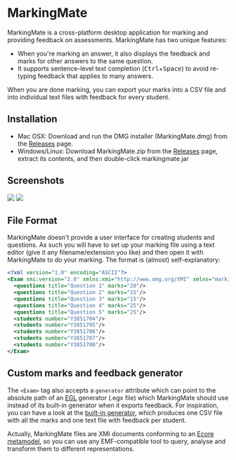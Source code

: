 # MarkingMate
MarkingMate is a cross-platform desktop application for marking and providing feedback on assessments. MarkingMate has two unique features:
* When you're marking an answer, it also displays the feedback and marks for other answers to the same question. 
* It supports sentence-level text completion (<kbd>Ctrl</kbd>+<kbd>Space</kbd>) to avoid re-typing feedback that applies to many answers. 

When you are done marking, you can export your marks into a CSV file and into individual text files with feedback for every student.

## Installation
* Mac OSX: Download and run the DMG installer (MarkingMate.dmg) from the [Releases](https://github.com/kolovos/markingmate/releases) page.
* Windows/Linux: Download MarkingMate.zip from the [Releases](https://github.com/kolovos/markingmate/releases) page, extract its contents, and then double-click markingmate.jar

## Screenshots
![](https://i.imgur.com/YJhwNOV.png)
![](https://i.imgur.com/yzkFqy1.png)

## File Format
MarkingMate doesn't provide a user interface for creating students and questions. As such you will have to set up your marking file using a text editor (give it any filename/extension you like) and then open it with MarkingMate to do your marking. The format is (almost) self-explanatory:

```xml
<?xml version="1.0" encoding="ASCII"?>
<Exam xmi:version="2.0" xmlns:xmi="http://www.omg.org/XMI" xmlns="markingmate">
  <questions title="Question 1" marks="20"/>
  <questions title="Question 2" marks="15"/>
  <questions title="Question 3" marks="15"/>
  <questions title="Question 4" marks="25"/>
  <questions title="Question 5" marks="25"/>
  <students number="Y3851704"/>
  <students number="Y3851705"/>
  <students number="Y3851706"/>
  <students number="Y3851707"/>
  <students number="Y3851708"/>
</Exam>
```

## Custom marks and feedback generator
The `<Exam>` tag also accepts a `generator` attribute which can point to the absolute path of an [EGL](https://www.eclipse.org/epsilon/doc/articles/code-generation-tutorial-egl/) generator (.egx file) which MarkingMate should use instead of its built-in generator when it exports feedback. For inspiration, you can have a look at the [built-in generator](https://github.com/kolovos/markingmate/blob/master/io.dimitris.markingmate/resources/feedback.egx), which produces one CSV file with all the marks and one text file with feedback per student.

Actually, MarkingMate files are XMI documents conforming to an [Ecore metamodel](https://github.com/kolovos/markingmate/blob/master/io.dimitris.markingmate/markingmate.ecore), so you can use any EMF-compatible tool to query, analyse and transform them to different representations.
